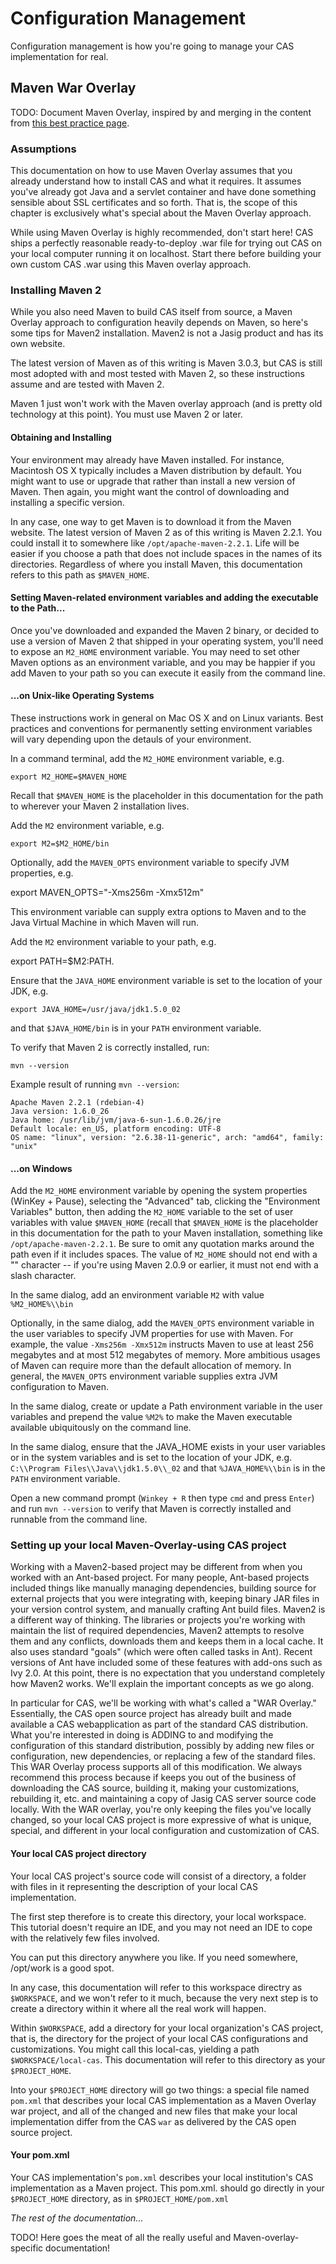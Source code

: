 # Configuration Management #

Configuration management is how you're going to manage your CAS implementation for real.

## Maven War Overlay ##

<p class="todo">TODO: Document Maven Overlay, inspired by and merging in the content from <a href="https://wiki.jasig.org/display/CASUM/Best+Practice+-+Setting+Up+CAS+Locally+using+the+Maven2+WAR+Overlay+Method">this best practice page</a>.</p>

### Assumptions ###

This documentation on how to use Maven Overlay assumes that you already understand how to install CAS and what it requires. It assumes you've already got Java and a servlet container and have done something sensible about SSL certificates and so forth. That is, the scope of this chapter is exclusively what's special about the Maven Overlay approach.

While using Maven Overlay is highly recommended, don't start here! CAS ships a perfectly reasonable ready-to-deploy .war file for trying out CAS on your local computer running it on localhost. Start there before building your own custom CAS .war using this Maven overlay approach.

### Installing Maven 2 ###

While you also need Maven to build CAS itself from source, a Maven Overlay approach to configuration heavily depends on Maven, so here's some tips for Maven2 installation. Maven2 is not a Jasig product and has its own website.

The latest version of Maven as of this writing is Maven 3.0.3, but CAS is still most adopted with and most tested with Maven 2, so these instructions assume and are tested with Maven 2.

Maven 1 just won't work with the Maven overlay approach (and is pretty old technology at this point). You must use Maven 2 or later.

#### Obtaining and Installing ####

Your environment may already have Maven installed. For instance, Macintosh OS X typically includes a Maven distribution by default. You might want to use or upgrade that rather than install a new version of Maven. Then again, you might want the control of downloading and installing a specific version.

In any case, one way to get Maven is to download it from the Maven website. The latest version of Maven 2 as of this writing is Maven 2.2.1. You could install it to somewhere like `/opt/apache-maven-2.2.1`. Life will be easier if you choose a path that does not include spaces in the names of its directories. Regardless of where you install Maven, this documentation refers to this path as `$MAVEN_HOME`.

#### Setting Maven-related environment variables and adding the executable to the Path... ####

Once you've downloaded and expanded the Maven 2 binary, or decided to use a version of Maven 2 that shipped in your operating system, you'll need to expose an `M2_HOME` environment variable. You may need to set other Maven options as an environment variable, and you may be happier if you add Maven to your path so you can execute it easily from the command line.

#### ...on Unix-like Operating Systems #### 

These instructions work in general on Mac OS X and on Linux variants. Best practices and conventions for permanently setting environment variables will vary depending upon the detauls of your environment.

In a command terminal, add the `M2_HOME` environment variable, e.g. 

    export M2_HOME=$MAVEN_HOME 

Recall that `$MAVEN_HOME` is the placeholder in this documentation for the path to wherever your Maven 2 installation lives.

Add the `M2` environment variable, e.g. 

    export M2=$M2_HOME/bin 

Optionally, add the `MAVEN_OPTS` environment variable to specify JVM properties, e.g. 

  export MAVEN_OPTS="-Xms256m -Xmx512m"

This environment variable can supply extra options to Maven and to the Java Virtual Machine in which Maven will run.

Add the `M2` environment variable to your path, e.g.
 
  export PATH=$M2:PATH.

Ensure that the `JAVA_HOME` environment variable is set to the location of your JDK, e.g.
 
    export JAVA_HOME=/usr/java/jdk1.5.0_02
    
and that `$JAVA_HOME/bin` is in your `PATH` environment variable. 

To verify that Maven 2 is correctly installed, run:

    mvn --version

Example result of running `mvn --version`:

    Apache Maven 2.2.1 (rdebian-4)  
    Java version: 1.6.0_26  
    Java home: /usr/lib/jvm/java-6-sun-1.6.0.26/jre  
    Default locale: en_US, platform encoding: UTF-8  
    OS name: "linux", version: "2.6.38-11-generic", arch: "amd64", family: "unix"

#### ...on Windows ####

Add the `M2_HOME` environment variable by opening the system properties (WinKey + Pause), selecting the "Advanced" tab, clicking the "Environment Variables" button, then adding the `M2_HOME` variable to the set of user variables with value `$MAVEN_HOME` (recall that `$MAVEN_HOME` is the placeholder in this documentation for the path to your Maven installation, something like `/opt/apache-maven-2.2.1`. Be sure to omit any quotation marks around the path even if it includes spaces. The value of `M2_HOME` should not end with a "\" character -- if you're using Maven 2.0.9 or earlier, it must not end with a slash character.

In the same dialog, add an environment variable `M2` with value `%M2_HOME%\\bin` 

Optionally, in the same dialog, add the `MAVEN_OPTS` environment variable in the user variables to specify JVM properties for use with Maven. For example, the value `-Xms256m -Xmx512m` instructs Maven to use at least 256 megabytes and at most 512 megabytes of memory. More ambitious usages of Maven can require more than the default allocation of memory. In general, the `MAVEN_OPTS` environment variable supplies extra JVM configuration to Maven.

In the same dialog, create or update a Path environment variable in the user variables and prepend the value `%M2%` to make the Maven executable available ubiquitously on the command line.

In the same dialog, ensure that the JAVA_HOME exists in your user variables or in the system variables and is set to the location of your JDK, e.g. `C:\\Program Files\\Java\\jdk1.5.0\\_02` and that `%JAVA_HOME%\\bin` is in the `PATH` environment variable.

Open a new command prompt (`Winkey + R` then type `cmd` and press `Enter`) and run `mvn --version` to verify that Maven is correctly installed and runnable from the command line.

### Setting up your local Maven-Overlay-using CAS project ###

Working with a Maven2-based project may be different from when you worked with an Ant-based project. For many people, Ant-based projects included things like manually managing dependencies, building source for external projects that you were integrating with, keeping binary JAR files in your version control system, and manually crafting Ant build files. Maven2 is a different way of thinking. The libraries or projects you're working with maintain the list of required dependencies, Maven2 attempts to resolve them and any conflicts, downloads them and keeps them in a local cache. It also uses standard "goals" (which were often called tasks in Ant). Recent versions of Ant have included some of these features with add-ons such as Ivy 2.0. At this point, there is no expectation that you understand completely how Maven2 works. We'll explain the important concepts as we go along.

In particular for CAS, we'll be working with what's called a "WAR Overlay." Essentially, the CAS open source project has already built and made available a CAS webapplication as part of the standard CAS distribution. What you're interested in doing is ADDING to and modifying the configuration of this standard distribution, possibly by adding new files or configuration, new dependencies, or replacing a few of the standard files. This WAR Overlay process supports all of this modification. We always recommend this process because if keeps you out of the business of downloading the CAS source, building it, making your customizations, rebuilding it, etc. and maintaining a copy of Jasig CAS server source code locally. With the WAR overlay, you're only keeping the files you've locally changed, so your local CAS project is more expressive of what is unique, special, and different in your local configuration and customization of CAS.

#### Your local CAS project directory #### 

Your local CAS project's source code will consist of a directory, a folder with files in it representing the description of your local CAS implementation.

The first step therefore is to create this directory, your local workspace. This tutorial doesn't require an IDE, and you may not need an IDE to cope with the relatively few files involved.

You can put this directory anywhere you like. If you need somewhere, /opt/work is a good spot.

In any case, this documentation will refer to this workspace directry as `$WORKSPACE`, and we won't refer to it much, because the very next step is to create a directory within it where all the real work will happen.

Within `$WORKSPACE`, add a directory for your local organization's CAS project, that is, the directory for the project of your local CAS configurations and customizations. You might call this local-cas, yielding a path `$WORKSPACE/local-cas`. This documentation will refer to this directory as your `$PROJECT_HOME`.

Into your `$PROJECT_HOME` directory will go two things: a special file named `pom.xml` that describes your local CAS implementation as a Maven Overlay war project, and all of the changed and new files that make your local implementation differ from the CAS `war` as delivered by the CAS open source project.

#### Your pom.xml ####

Your CAS implementation's `pom.xml` describes your local institution's CAS implementation as a Maven project. This pom.xml. should go directly in your `$PROJECT_HOME` directory, as in `$PROJECT_HOME/pom.xml`

_The rest of the documentation..._

<p class="todo">TODO! Here goes the meat of all the really useful and Maven-overlay-specific documentation!</p>
